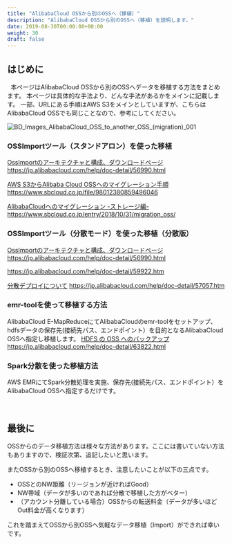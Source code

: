 ```yaml
---
title: "AlibabaCloud OSSから別のOSSへ（移植）"
description: "AlibabaCloud OSSから別のOSSへ（移植）を説明します。"
date: 2019-08-30T00:00:00+00:00
weight: 30
draft: false
---
```

<!-- descriptionがコンテンツの前に表示されます -->

<!-- コンテンツを書くときはこの下に記載ください -->


## はじめに
&nbsp; 本ページはAlibabaCloud OSSから別のOSSへデータを移植する方法をまとめます。
本ページは具体的な手法より、どんな手法があるかをメインに記載します。
一部、URLにある手順はAWS S3をメインとしていますが、こちらはAlibabaCloud OSSでも同じことなので、参考にしてください。

![BD_Images_AlibabaCloud_OSS_to_another_OSS_(migration)_001](/static_images/BD_Images_AlibabaCloud_OSS_to_another_OSS_(migration)_001.png)
<br>


### OSSImportツール（スタンドアロン）を使った移植
[OssImportのアーキテクチャと構成、ダウンロードページ](https://jp.alibabacloud.com/help/doc-detail/56990.html)
https://jp.alibabacloud.com/help/doc-detail/56990.html

[AWS S3からAlibaba Cloud OSSへのマイグレーション手順](https://www.sbcloud.co.jp/file/98012380859496046)
https://www.sbcloud.co.jp/file/98012380859496046

[AlibabaCloudへのマイグレーション -ストレージ編-](https://www.sbcloud.co.jp/entry/2018/10/31/migration_oss/)
https://www.sbcloud.co.jp/entry/2018/10/31/migration_oss/
<br>

### OSSImportツール（分散モード）を使った移植（分散版）
[OssImportのアーキテクチャと構成、ダウンロードページ](https://jp.alibabacloud.com/help/doc-detail/56990.html)
https://jp.alibabacloud.com/help/doc-detail/56990.html

https://jp.alibabacloud.com/help/doc-detail/59922.htm

[分散デプロイについて](https://jp.alibabacloud.com/help/doc-detail/57057.htm)
https://jp.alibabacloud.com/help/doc-detail/57057.htm
<br>

### emr-toolを使って移植する方法
AlibabaCloud E-MapReduceにてAlibabaCloudのemr-toolをセットアップ、hdfsデータの保存先(接続先パス、エンドポイント）を目的となるAlibabaCloud OSSへ指定し移植します。
[HDFS の OSS へのバックアップ](https://jp.alibabacloud.com/help/doc-detail/63822.html)
https://jp.alibabacloud.com/help/doc-detail/63822.html
<br>


### Spark分散を使った移植方法
AWS EMRにてSpark分散処理を実施、保存先(接続先パス、エンドポイント）をAlibabaCloud OSSへ指定するだけです。

<br>

## 最後に
OSSからのデータ移植方法は様々な方法があります。ここには書いていない方法もありますので、検証次第、追記したいと思います。

またOSSから別のOSSへ移植するとき、注意したいことが以下の三点です。
* OSSとのNW距離（リージョンが近ければGood）
* NW帯域（データが多いのであれば分散で移植した方がベター）
* （アカウント分離している場合）OSSからの転送料金（データが多いほどOut料金が高くなります）

これを踏まえてOSSから別OSSへ気軽なデータ移植（Import）ができれば幸いです。
<br>



